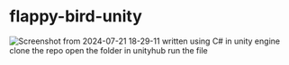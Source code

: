 # flappy-bird-unity

![Screenshot from 2024-07-21 18-29-11](https://github.com/user-attachments/assets/f3f20b30-37fa-48b0-9ca5-4e84a0f51fd1)
written using C# in unity engine
clone the repo
open the folder in unityhub
run the file
